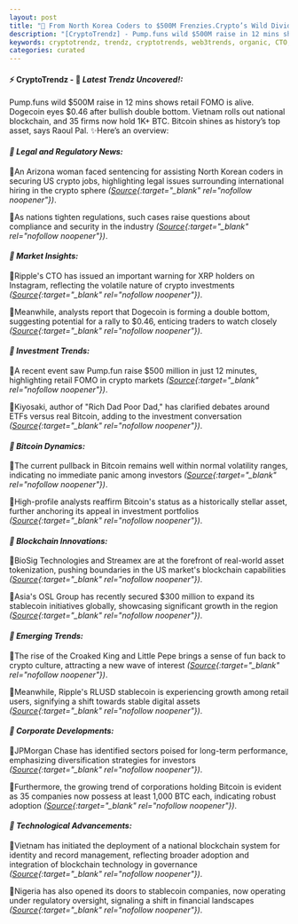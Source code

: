 ```yaml
---
layout: post
title: "🌇 From North Korea Coders to $500M Frenzies.Crypto’s Wild Divide"
description: "[CryptoTrendz] - Pump.funs wild $500M raise in 12 mins shows retail FOMO is alive. Dogecoin eyes $0.46 after bullish double bottom. Vietnam rolls out national blockchain, and 35 firms now hold 1K+ BTC. Bitcoin shines as history’s top asset, says Raoul Pal."
keywords: cryptotrendz, trendz, cryptotrends, web3trends, organic, CTO, Pepe, Bitcoin, stablecoin, BlackRock, crypto, XRP, Korea, Avalanche, Analysis, ETH
categories: curated
---
```


#### ⚡ CryptoTrendz - 📌 *Latest Trendz Uncovered!:*

Pump.funs wild $500M raise in 12 mins shows retail FOMO is alive. Dogecoin eyes $0.46 after bullish double bottom. Vietnam rolls out national blockchain, and 35 firms now hold 1K+ BTC. Bitcoin shines as history’s top asset, says Raoul Pal. ✨Here’s an overview:


#### *🔖  Legal and Regulatory News:*  

🔹An Arizona woman faced sentencing for assisting North Korean coders in securing US crypto jobs, highlighting legal issues surrounding international hiring in the crypto sphere *([Source](https://s.avyag.com/drml){:target="_blank" rel="nofollow noopener"})*.  

🔹As nations tighten regulations, such cases raise questions about compliance and security in the industry *([Source](https://s.avyag.com/f04w){:target="_blank" rel="nofollow noopener"})*.  

#### *🔖  Market Insights:*  

🔹Ripple's CTO has issued an important warning for XRP holders on Instagram, reflecting the volatile nature of crypto investments *([Source](https://s.avyag.com/f04w){:target="_blank" rel="nofollow noopener"})*.  

🔹Meanwhile, analysts report that Dogecoin is forming a double bottom, suggesting potential for a rally to $0.46, enticing traders to watch closely *([Source](https://s.avyag.com/0ysr){:target="_blank" rel="nofollow noopener"})*.  

#### *🔖  Investment Trends:*  

🔹A recent event saw Pump.fun raise $500 million in just 12 minutes, highlighting retail FOMO in crypto markets *([Source](https://s.avyag.com/p0gj){:target="_blank" rel="nofollow noopener"})*.  

🔹Kiyosaki, author of "Rich Dad Poor Dad," has clarified debates around ETFs versus real Bitcoin, adding to the investment conversation *([Source](https://s.avyag.com/aead){:target="_blank" rel="nofollow noopener"})*.  

#### *🔖  Bitcoin Dynamics:*  

🔹The current pullback in Bitcoin remains well within normal volatility ranges, indicating no immediate panic among investors *([Source](https://s.avyag.com/tpht){:target="_blank" rel="nofollow noopener"})*.  

🔹High-profile analysts reaffirm Bitcoin's status as a historically stellar asset, further anchoring its appeal in investment portfolios *([Source](https://s.avyag.com/5qel){:target="_blank" rel="nofollow noopener"})*.  

#### *🔖  Blockchain Innovations:*  

🔹BioSig Technologies and Streamex are at the forefront of real-world asset tokenization, pushing boundaries in the US market's blockchain capabilities *([Source](https://s.avyag.com/wsgw){:target="_blank" rel="nofollow noopener"})*.  

🔹Asia's OSL Group has recently secured $300 million to expand its stablecoin initiatives globally, showcasing significant growth in the region *([Source](https://s.avyag.com/havg){:target="_blank" rel="nofollow noopener"})*.  

#### *🔖  Emerging Trends:*  

🔹The rise of the Croaked King and Little Pepe brings a sense of fun back to crypto culture, attracting a new wave of interest *([Source](https://s.avyag.com/4ofl){:target="_blank" rel="nofollow noopener"})*.  

🔹Meanwhile, Ripple's RLUSD stablecoin is experiencing growth among retail users, signifying a shift towards stable digital assets *([Source](https://s.avyag.com/5xu7){:target="_blank" rel="nofollow noopener"})*.  

#### *🔖  Corporate Developments:*  

🔹JPMorgan Chase has identified sectors poised for long-term performance, emphasizing diversification strategies for investors *([Source](https://s.avyag.com/5i1o){:target="_blank" rel="nofollow noopener"})*.  

🔹Furthermore, the growing trend of corporations holding Bitcoin is evident as 35 companies now possess at least 1,000 BTC each, indicating robust adoption *([Source](https://s.avyag.com/hqic){:target="_blank" rel="nofollow noopener"})*.  

#### *🔖  Technological Advancements:*  

🔹Vietnam has initiated the deployment of a national blockchain system for identity and record management, reflecting broader adoption and integration of blockchain technology in governance *([Source](https://s.avyag.com/o107){:target="_blank" rel="nofollow noopener"})*.  

🔹Nigeria has also opened its doors to stablecoin companies, now operating under regulatory oversight, signaling a shift in financial landscapes *([Source](https://s.avyag.com/7s78){:target="_blank" rel="nofollow noopener"})*.